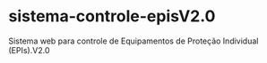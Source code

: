 # sistema-controle-episV2.0
Sistema web para controle de Equipamentos de Proteção Individual (EPIs).V2.0
